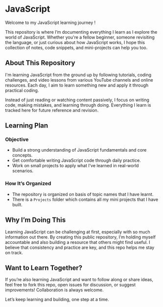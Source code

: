 # JavaScript 

Welcome to my JavaScript learning journey !

This repository is where I’m documenting everything I learn as I explore the world of JavaScript. Whether you're a fellow beginner, someone revisiting the language, or just curious about how JavaScript works, I hope this collection of notes, code snippets, and mini-projects can help you too.

## About This Repository

I'm learning JavaScript from the ground up by following tutorials, coding challenges, and video lessons from various YouTube channels and online resources. Each day, I aim to learn something new and apply it through practical coding.

Instead of just reading or watching content passively, I focus on writing code, making mistakes, and learning through doing. Everything I learn is tracked here for future reference and revision.

## Learning Plan

### Objective

- Build a strong understanding of JavaScript fundamentals and core concepts.
- Get comfortable writing JavaScript code through daily practice.
- Work on small projects to apply what I’ve learned in real-world scenarios.

### How It’s Organized

- The repository is organized on basis of topic names that I have learnt.
- There is a `Projects` folder which contains all my mini projects that I have built.

## Why I’m Doing This

Learning JavaScript can be challenging at first, especially with so much information out there. By creating this public repository, I’m holding myself accountable and also building a resource that others might find useful. I believe that consistency and practice are key, and this repo helps me stay on track.

## Want to Learn Together?

If you’re also learning JavaScript and want to follow along or share ideas, feel free to fork this repo, open issues for discussion, or suggest improvements! Collaboration is always welcome.

Let’s keep learning and building, one step at a time.